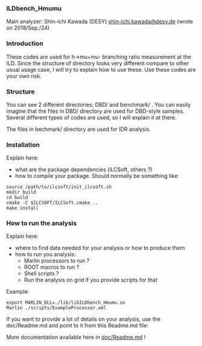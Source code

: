 ### ILDbench_Hmumu
Main analyzer: Shin-ichi Kawada (DESY)
shin-ichi.kawada@desy.de
(wrote on 2018/Sep./24)

### Introduction
These codes are used for h->mu+mu- branching ratio measurement at the ILD.
Since the structure of directory looks very different compare to other usual usage case,
I will try to explain how to use these.
Use these codes are your own risk.

### Structure
You can see 2 different directories; DBD/ and benchmark/ .
You can easily imagine that the files in DBD/ directory are used for DBD-style samples.
Several different types of codes are used, so I will explain it at there.

The files in bechmark/ directory are used for IDR analysis.






### Installation

Explain here:

- what are the package dependencies (iLCSoft, others ?)
- how to compile your package. Should normally be something like:

```shell
source /path/to/ilcsoft/init_ilcsoft.sh
mkdir build
cd build
cmake -C $ILCSOFT/ILCSoft.cmake ..
make install
```

### How to run the analysis

Explain here:

- where to find data needed for your analysis or how to produce them
- how to run you analysis: 
   - Marlin processors to run ?
   - ROOT macros to run ?
   - Shell scripts ?
   - Run the analysis on grid if you provide scripts for that

Example:

```shell
export MARLIN_DLL=./lib/libILDbench_Hmumu.so
Marlin ./scripts/ExampleProcessor.xml
```

If you want to provide a lot of details on your analysis, use the doc/Readme.md and point to it from this Readme.md file:

More documentation available here in [doc/Readme.md](doc/Readme.md) !

